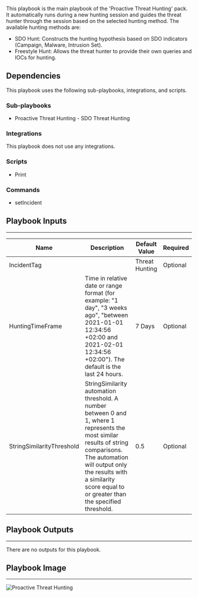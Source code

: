 This playbook is the main playbook of the 'Proactive Threat Hunting' pack. It automatically runs during a new hunting session and guides the threat hunter through the session based on the selected hunting method. The available hunting methods are:

- SDO Hunt: Constructs the hunting hypothesis based on SDO indicators (Campaign, Malware, Intrusion Set).
- Freestyle Hunt: Allows the threat hunter to provide their own queries and IOCs for hunting.

## Dependencies

This playbook uses the following sub-playbooks, integrations, and scripts.

### Sub-playbooks

* Proactive Threat Hunting - SDO Threat Hunting

### Integrations

This playbook does not use any integrations.

### Scripts

* Print

### Commands

* setIncident

## Playbook Inputs

---

| **Name** | **Description** | **Default Value** | **Required** |
| --- | --- | --- | --- |
| IncidentTag |  | Threat Hunting | Optional |
| HuntingTimeFrame | Time in relative date or range format \(for example: "1 day", "3 weeks ago", "between 2021-01-01 12:34:56 \+02:00 and 2021-02-01 12:34:56 \+02:00"\). The default is the last 24 hours. | 7 Days | Optional |
| StringSimilarityThreshold | StringSimilarity automation threshold. A number between 0 and 1, where 1 represents the most similar results of string comparisons. The automation will output only the results with a similarity score equal to or greater than the specified threshold. | 0.5 | Optional |

## Playbook Outputs

---
There are no outputs for this playbook.

## Playbook Image

---

![Proactive Threat Hunting](../doc_files/Proactive_Threat_Hunting.png)
